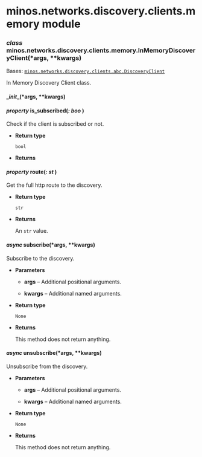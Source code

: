 # minos.networks.discovery.clients.memory module


### _class_ minos.networks.discovery.clients.memory.InMemoryDiscoveryClient(\*args, \*\*kwargs)
Bases: [`minos.networks.discovery.clients.abc.DiscoveryClient`](minos.networks.discovery.clients.abc.md#minos.networks.discovery.clients.abc.DiscoveryClient)

In Memory Discovery Client class.


#### \__init__(\*args, \*\*kwargs)

#### _property_ is_subscribed(_: boo_ )
Check if the client is subscribed or not.


* **Return type**

    `bool`



* **Returns**

    


#### _property_ route(_: st_ )
Get the full http route to the discovery.


* **Return type**

    `str`



* **Returns**

    An `str` value.



#### _async_ subscribe(\*args, \*\*kwargs)
Subscribe to the discovery.


* **Parameters**

    
    * **args** – Additional positional arguments.


    * **kwargs** – Additional named arguments.



* **Return type**

    `None`



* **Returns**

    This method does not return anything.



#### _async_ unsubscribe(\*args, \*\*kwargs)
Unsubscribe from the discovery.


* **Parameters**

    
    * **args** – Additional positional arguments.


    * **kwargs** – Additional named arguments.



* **Return type**

    `None`



* **Returns**

    This method does not return anything.
